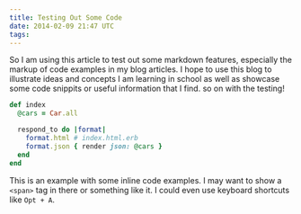 ```yaml
---
title: Testing Out Some Code
date: 2014-02-09 21:47 UTC
tags:
---
```


So I am using this article to test out some markdown features, especially the markup of code examples in my blog articles. I hope to use this blog to illustrate ideas and concepts I am learning in school as well as showcase some code snippits or useful information that I find. so on with the testing!

~~~ ruby
def index
  @cars = Car.all

  respond_to do |format|
    format.html # index.html.erb
    format.json { render json: @cars }
  end
end
~~~

This is an example with some inline code examples. I may want to show a `<span>` tag in there or something like it. I could even use keyboard shortcuts like `Opt + A`.